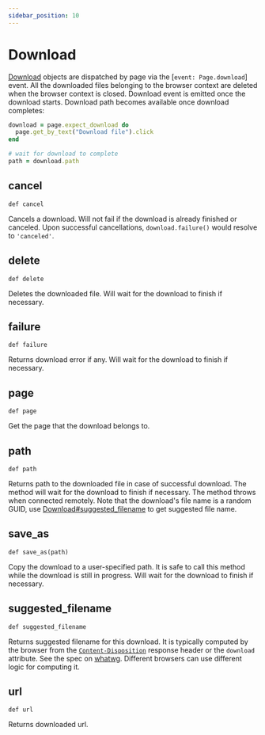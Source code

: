 ```yaml
---
sidebar_position: 10
---
```


# Download

[Download](./download) objects are dispatched by page via the [`event: Page.download`] event.
All the downloaded files belonging to the browser context are deleted when the
browser context is closed.
Download event is emitted once the download starts. Download path becomes available once download completes:
```ruby
download = page.expect_download do
  page.get_by_text("Download file").click
end

# wait for download to complete
path = download.path
```

## cancel

```
def cancel
```

Cancels a download. Will not fail if the download is already finished or canceled.
Upon successful cancellations, `download.failure()` would resolve to `'canceled'`.

## delete

```
def delete
```

Deletes the downloaded file. Will wait for the download to finish if necessary.

## failure

```
def failure
```

Returns download error if any. Will wait for the download to finish if necessary.

## page

```
def page
```

Get the page that the download belongs to.

## path

```
def path
```

Returns path to the downloaded file in case of successful download. The method will
wait for the download to finish if necessary. The method throws when connected remotely.
Note that the download's file name is a random GUID, use [Download#suggested_filename](./download#suggested_filename)
to get suggested file name.

## save_as

```
def save_as(path)
```

Copy the download to a user-specified path. It is safe to call this method while the download
is still in progress. Will wait for the download to finish if necessary.

## suggested_filename

```
def suggested_filename
```

Returns suggested filename for this download. It is typically computed by the browser from the
[`Content-Disposition`](https://developer.mozilla.org/en-US/docs/Web/HTTP/Headers/Content-Disposition) response header
or the `download` attribute. See the spec on [whatwg](https://html.spec.whatwg.org/#downloading-resources). Different
browsers can use different logic for computing it.

## url

```
def url
```

Returns downloaded url.
